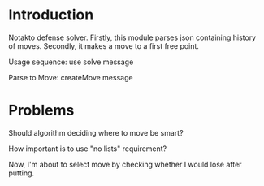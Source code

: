 # Introduction
Notakto defense solver.
Firstly, this module parses json containing history of moves.
Secondly, it makes a move to a first free point.

Usage sequence:
use solve message

Parse to Move:
createMove message

# Problems
Should algorithm deciding where to move be smart?

How important is to use "no lists" requirement?

Now, I'm about to select move by checking whether
I would lose after putting.